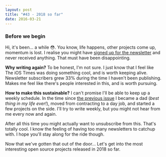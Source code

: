 ```yaml
---
layout: post
title: "#43 - 2018 so far"
date: 2016-03-21
---
```


### Before we begin

Hi, it's been... a while 😳. You know, life happens, other projects come up, momentum is lost. I realise you might have [signed up for the newsletter]() and never received anything. That must have been disappointing.

**Why writing again?** To be honest, I'm not sure. I just know that I feel like The iOS Times was doing something cool, and is worth keeping alive. Newsletter subscribers grew 33% during the time I haven't been publishing. Makes me feel like there's people interested in this, and is worth pursuing.

**How to make this sustainable?** I can't promise I'll be able to keep up a weekly schedule. In the time since [the previous issue](http://theiostimes.com/year-02-issue-12.html) I became a dad (_best thing in my life ever!_), moved from contracting to a day job, and started a few projects on the side. I'll try to write weekly, but you might not hear from me every now and again.

After all this time you might actually want to unsubscribe from this. That's totally cool. I know the feeling of having too many newsletters to catchup with. I hope you'll stay along for the ride though.

Now that we've gotten that out of the door... Let's get into the most interesting open source projects released in 2018 so far.

